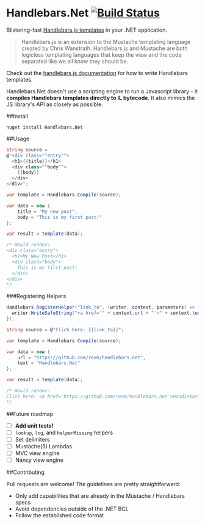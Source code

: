 Handlebars.Net [![Build Status](https://travis-ci.org/rexm/Handlebars.Net.svg?branch=master)](https://travis-ci.org/rexm/Handlebars.Net)
==============

Blistering-fast [Handlebars.js templates](http://handlebarsjs.com) in your .NET application.

>Handlebars.js is an extension to the Mustache templating language created by Chris Wanstrath. Handlebars.js and Mustache are both logicless templating languages that keep the view and the code separated like we all know they should be.

Check out the [handlebars.js documentation](http://handlebarsjs.com) for how to write Handlebars templates.

Handlebars.Net doesn't use a scripting engine to run a Javascript library - it **compiles Handlebars templates directly to IL bytecode**. It also mimics the JS library's API as closely as possible.

##Install

    nuget install Handlebars.Net

##Usage

```c#
string source =
@"<div class=""entry"">
  <h1>{{title}}</h1>
  <div class=""body"">
    {{body}}
  </div>
</div>";

var template = Handlebars.Compile(source);

var data = new {
    title = "My new post",
    body = "This is my first post!"
};

var result = template(data);

/* Would render:
<div class="entry">
  <h1>My New Post</h1>
  <div class="body">
    This is my first post!
  </div>
</div>
*/
```

###Registering Helpers
```c#
Handlebars.RegisterHelper("link_to", (writer, context, parameters) => {
  writer.WriteSafeString("<a href='" + context.url + "'>" + context.text + "</a>");
});

string source = @"Click here: {{link_to}}";

var template = Handlebars.Compile(source);

var data = new {
    url = "https://github.com/rexm/handlebars.net",
    text = "Handlebars.Net"
};

var result = template(data);

/* Would render:
Click here: <a href='https://github.com/rexm/handlebars.net'>Handlebars.Net</a>
*/
```

##Future roadmap

- [ ] **Add unit tests!**
- [ ] `lookup`, `log`, and `helperMissing` helpers
- [ ] Set delimiters
- [ ] Mustache(5) Lambdas
- [ ] MVC view engine
- [ ] Nancy view engine

##Contributing

Pull requests are welcome! The guidelines are pretty straightforward:
- Only add capabilities that are already in the Mustache / Handlebars specs
- Avoid dependencies outside of the .NET BCL
- Follow the established code format

